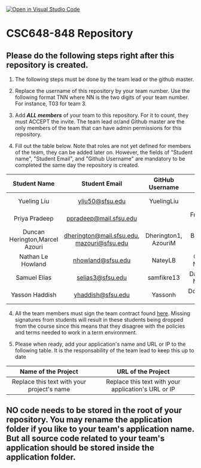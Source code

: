 [![Open in Visual Studio Code](https://classroom.github.com/assets/open-in-vscode-c66648af7eb3fe8bc4f294546bfd86ef473780cde1dea487d3c4ff354943c9ae.svg)](https://classroom.github.com/online_ide?assignment_repo_id=10097348&assignment_repo_type=AssignmentRepo)
# CSC648-848 Repository

## Please do the following steps right after this repository is created.

1. The following steps must be done by the team lead or the github master. 

2. Replace the username of this repository by your team number. Use the following format TNN where NN is the two digits of your team number. For instance, T03 for team 3. 

2. Add ***ALL members*** of your team to this repository. For it to count, they must ACCEPT the invite. The team lead or/and Github master are the only members of the team that can have admin permissions for this repository. 

3. Fill out the table below. Note that roles are not yet defined for members of the team, they can be added later on. However, the fields of "Student name", "Student Email", and "Github Username" are mandatory to be completed the same day the repository is created. 


| Student Name | Student Email | GitHub Username |        Role         |
|    :---:     |     :---:     |     :---:       |        :---:        | 
|   Yueling Liu     |     yliu50@sfsu.edu         |    YuelingLiu           |   Team Lead         |
|    Priya   Pradeep  |      ppradeep@mail.sfsu.edu        |                |   Frontend Lead     |
|   Duncan Herington,Marcel Azouri    |    dherington@mail.sfsu.edu, mazouri@sfsu.edu        |Dherington1, AzouriM                |   Backend Lead      |
|     Nathan Le Howland  |     nhowland@sfsu.edu          |   NateyLB              |   Github Master     |
|    Samuel Elias   |     selias3@sfsu.edu          |   samfikre13              |   Database Master   |
|    Yasson Haddish   |    yhaddish@sfsu.edu           |       Yassonh          |   Document Editor   |


4. All the team members must sign the team contract found [here](https://forms.gle/PoTXjTmPGGKKZjsT6). Missing signatures from students will result in these students being dropped from the course since this means that they disagree with the policies and terms needed to work in a term environment. 

4. Please when ready, add your application's name and URL or IP to the following table. It is the responsability of the team lead to keep this up to date 

|             Name of the Project               |                            URL of the Project                          | 
|                    :---:                      |                                 :---:                                  |
|   Replace this text with your project's name  |              Replace this text with your application's URL or IP       |                                                        
 

## NO code needs to be stored in the root of your repository. You may rename the application folder if you like to your team's application name. But all source code related to your team's application should be stored inside the application folder.
